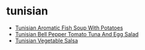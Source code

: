 # tunisian

 * [Tunisian Aromatic Fish Soup With Potatoes](index/t/tunisian-aromatic-fish-soup-with-potatoes-321.json)
 * [Tunisian Bell Pepper Tomato Tuna And Egg Salad](index/t/tunisian-bell-pepper-tomato-tuna-and-egg-salad-329.json)
 * [Tunisian Vegetable Salsa](index/t/tunisian-vegetable-salsa-365692.json)
